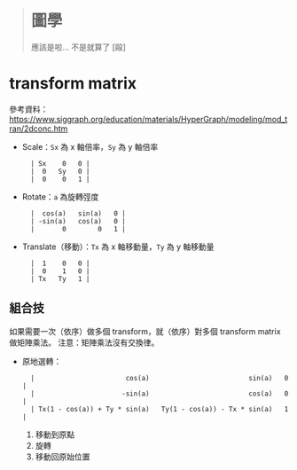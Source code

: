 > # 圖學 #
> 應該是啦... 不是就算了 [毆]


transform matrix
================

參考資料：https://www.siggraph.org/education/materials/HyperGraph/modeling/mod_tran/2dconc.htm

* Scale：`Sx` 為 x 軸倍率，`Sy` 為 y 軸倍率

		| Sx    0   0 |
		|  0   Sy   0 |
		|  0    0   1 |

* Rotate：`a` 為旋轉弳度

		|  cos(a)   sin(a)   0 |
		| -sin(a)   cos(a)   0 |
		|       0        0   1 |
		
* Translate（移動）：`Tx` 為 x 軸移動量，`Ty` 為 y 軸移動量

		|  1    0   0 |
		|  0    1   0 |
		| Tx   Ty   1 |
		

組合技
------

如果需要一次（依序）做多個 transform，就（依序）對多個 transform matrix 做矩陣乘法。
注意：矩陣乘法沒有交換律。

* 原地選轉：

		|                       cos(a)                         sin(a)   0 |
		|                      -sin(a)                         cos(a)   0 |
		| Tx(1 - cos(a)) + Ty * sin(a)   Ty(1 - cos(a)) - Tx * sin(a)   1 |
		
	1. 移動到原點
	1. 旋轉
	1. 移動回原始位置

